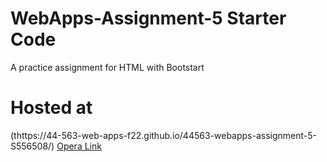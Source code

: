# WebApps-Assignment-5 Starter Code
A practice assignment for HTML with Bootstart
# Hosted at
(thttps://44-563-web-apps-f22.github.io/44563-webapps-assignment-5-S556508/)
[Opera Link](insects.html)
